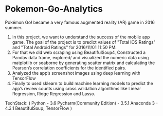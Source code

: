 # Pokemon-Go-Analytics
Pokémon Go! became a very famous augmented reality (AR) game in 2016 summer.
1. In this project, we want to understand the success of the mobile app game. The goal of the project is to predict values of "Total IOS Ratings" and "Total Android Ratings" for 2016/11/01 11:50 PM.
2. For that we did web scraping using BeautifulSoup4, Constructed a Pandas data frame, explored/ and visualized the numeric data using matplotlib or seaborne by generating scatter matrix and calculating the Pearson’s correlation coefficients for the identified pairs.
3. Analyzed the app’s screenshot images using deep learning with TensorFlow
4. Finally to used sklearn to build machine learning models to predict the app’s review counts using cross validation algorithms like Linear Regression, Ridge Regression and Lasso.

TechStack:
( Python - 3.6
Pycharm(Community Edition) - 3.5.1
Anaconda 3 - 4.3.1
BeautifulSoup, TensorFlow )
